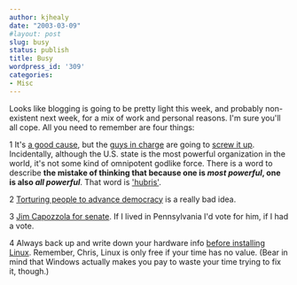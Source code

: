 ```yaml
---
author: kjhealy
date: "2003-03-09"
#layout: post
slug: busy
status: publish
title: Busy
wordpress_id: '309'
categories:
- Misc
---
```


Looks like blogging is going to be pretty light this week, and probably non-existent next week, for a mix of work and personal reasons. I'm sure you'll all cope. All you need to remember are four things:

1 It's [a good cause](http://oxblog.blogspot.com/2003_03_02_oxblog_archive.html#90088316), but the [guys in charge](http://www.agonist.org/archives/000697.html#000697) are going to [screw it up](http://www.agonist.org/archives/000698.html#000698). Incidentally, although the U.S. state is the most powerful organization in the world, it's not some kind of omnipotent godlike force. There is a word to describe **the mistake of thinking that because one is *most powerful*, one is also *all powerful***. That word is ['hubris'](http://www.dailypundit.com/archives/008472.php#008472).

2 [Torturing people to advance democracy](http://calpundit.blogspot.com/2003_03_02_calpundit_archive.html#90377295) is a really bad idea.

3 [Jim Capozzola for senate](http://rittenhouse.blogspot.com/2003_03_01_rittenhouse_archive.html#90419337). If I lived in Pennsylvania I'd vote for him, if I had a vote.

4 Always back up and write down your hardware info [before installing Linux](http://junius.blogspot.com/2003_03_09_junius_archive.html#90428718). Remember, Chris, Linux is only free if your time has no value. (Bear in mind that Windows actually makes you pay to waste your time trying to fix it, though.)
